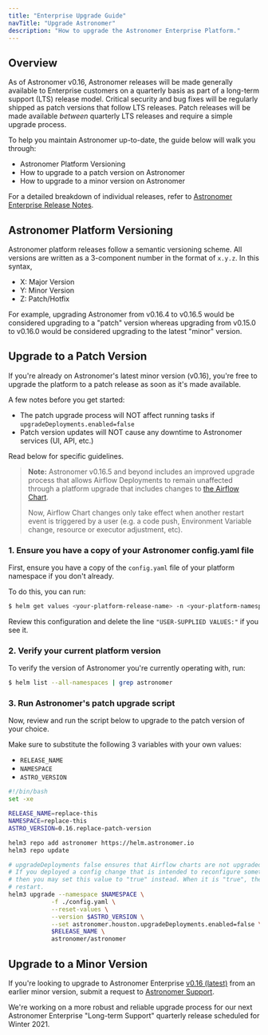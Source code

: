 ```yaml
---
title: "Enterprise Upgrade Guide"
navTitle: "Upgrade Astronomer"
description: "How to upgrade the Astronomer Enterprise Platform."
---
```


## Overview

As of Astronomer v0.16, Astronomer releases will be made generally available to Enterprise customers on a quarterly basis as part of a long-term support (LTS) release model. Critical security and bug fixes will be regularly shipped as patch versions that follow LTS releases. Patch releases will be made available _between_ quarterly LTS releases and require a simple upgrade process.

To help you maintain Astronomer up-to-date, the guide below will walk you through:

- Astronomer Platform Versioning
- How to upgrade to a patch version on Astronomer
- How to upgrade to a minor version on Astronomer

For a detailed breakdown of individual releases, refer to [Astronomer Enterprise Release Notes](https://www.astronomer.io/docs/enterprise/v0.16/resources/release-notes/).

## Astronomer Platform Versioning

Astronomer platform releases follow a semantic versioning scheme. All versions are written as a 3-component number in the format of `x.y.z`. In this syntax,

- X: Major Version
- Y: Minor Version
- Z: Patch/Hotfix

For example, upgrading Astronomer from v0.16.4 to v0.16.5 would be considered upgrading to a "patch" version whereas upgrading from v0.15.0 to v0.16.0 would be considered upgrading to the latest "minor" version.

## Upgrade to a Patch Version

If you're already on Astronomer's latest minor version (v0.16), you're free to upgrade the platform to a patch release as soon as it's made available.

A few notes before you get started:
- The patch upgrade process will NOT affect running tasks if `upgradeDeployments.enabled=false`
- Patch version updates will NOT cause any downtime to Astronomer services (UI, API, etc.)

Read below for specific guidelines.

> **Note:** Astronomer v0.16.5 and beyond includes an improved upgrade process that allows Airflow Deployments to remain unaffected through a platform upgrade that includes changes to [the Airflow Chart](https://github.com/astronomer/airflow-chart).
>
> Now, Airflow Chart changes only take effect when another restart event is triggered by a user (e.g. a code push, Environment Variable change, resource or executor adjustment, etc).

### 1. Ensure you have a copy of your Astronomer config.yaml file

First, ensure you have a copy of the `config.yaml` file of your platform namespace if you don't already.

To do this, you can run:

```sh
$ helm get values <your-platform-release-name> -n <your-platform-namespace>  > config.yaml
```

Review this configuration and delete the line `"USER-SUPPLIED VALUES:"` if you see it.

### 2. Verify your current platform version

To verify the version of Astronomer you're currently operating with, run:

```sh
$ helm list --all-namespaces | grep astronomer
```

### 3. Run Astronomer's patch upgrade script

Now, review and run the script below to upgrade to the patch version of your choice.

Make sure to substitute the following 3 variables with your own values:

- `RELEASE_NAME`
- `NAMESPACE`
- `ASTRO_VERSION`

```sh
#!/bin/bash
set -xe

RELEASE_NAME=replace-this
NAMESPACE=replace-this
ASTRO_VERSION=0.16.replace-patch-version

helm3 repo add astronomer https://helm.astronomer.io
helm3 repo update

# upgradeDeployments false ensures that Airflow charts are not upgraded when this script is ran
# If you deployed a config change that is intended to reconfigure something inside Airflow,
# then you may set this value to "true" instead. When it is "true", then each Airflow chart will
# restart.
helm3 upgrade --namespace $NAMESPACE \
            -f ./config.yaml \
            --reset-values \
            --version $ASTRO_VERSION \
            --set astronomer.houston.upgradeDeployments.enabled=false \
            $RELEASE_NAME \
            astronomer/astronomer
```

## Upgrade to a Minor Version

If you're looking to upgrade to Astronomer Enterprise [v0.16 (latest)](/docs/enterprise/v0.16/resources/release-notes) from an earlier minor version, submit a request to [Astronomer Support](https://support.astronomer.io).

We're working on a more robust and reliable upgrade process for our next Astronomer Enterprise "Long-term Support" quarterly release scheduled for Winter 2021.
